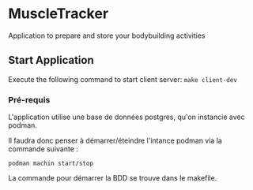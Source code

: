 # MuscleTracker
Application to prepare and store your bodybuilding activities

## Start Application

Execute the following command to start client server: `make client-dev`

### Pré-requis

L'application utilise une base de données postgres, qu'on instancie avec podman.

Il faudra donc penser à démarrer/éteindre l'intance podman via la commande suivante : 

```
podman machin start/stop
```

La commande pour démarrer la BDD se trouve dans le makefile.
